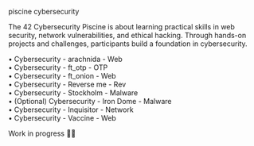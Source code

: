 piscine cybersecurity  

The 42 Cybersecurity Piscine is about learning practical skills in web security, network vulnerabilities, and ethical hacking. Through hands-on projects and challenges, participants build a foundation in cybersecurity.  

• Cybersecurity - arachnida - Web  
• Cybersecurity - ft_otp - OTP  
• Cybersecurity - ft_onion - Web  
• Cybersecurity - Reverse me - Rev  
• Cybersecurity - Stockholm - Malware  
• (Optional) Cybersecurity - Iron Dome - Malware  
• Cybersecurity - Inquisitor - Network  
• Cybersecurity - Vaccine - Web  

Work in progress 👨‍💻  